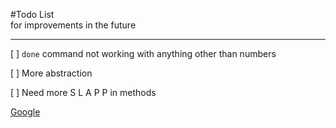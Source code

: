 #Todo List <br> for improvements in the future

---
[ ] `done` command not working with anything other than numbers

[ ] More abstraction

[ ] Need more S L A P P in methods

[Google](https://www.google.com)  
